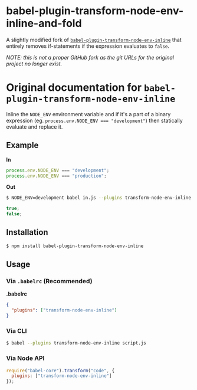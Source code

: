 # babel-plugin-transform-node-env-inline-and-fold

A slightly modified fork of [`babel-plugin-transform-node-env-inline`](https://www.npmjs.com/package/babel-plugin-transform-node-env-inline) that entirely removes if-statements if the expression evaluates to `false`.

*NOTE: this is not a proper GitHub fork as the git URLs for the original project no longer exist.*

# Original documentation for `babel-plugin-transform-node-env-inline`

Inline the `NODE_ENV` environment variable and if it's a part of a binary expression
(eg. `process.env.NODE_ENV === "development"`) then statically evaluate and replace it.

## Example

**In**

```javascript
process.env.NODE_ENV === "development";
process.env.NODE_ENV === "production";
```

**Out**

```sh
$ NODE_ENV=development babel in.js --plugins transform-node-env-inline
```

```javascript
true;
false;
```

## Installation

```sh
$ npm install babel-plugin-transform-node-env-inline
```

## Usage

### Via `.babelrc` (Recommended)

**.babelrc**

```json
{
  "plugins": ["transform-node-env-inline"]
}
```

### Via CLI

```sh
$ babel --plugins transform-node-env-inline script.js
```

### Via Node API

```javascript
require("babel-core").transform("code", {
  plugins: ["transform-node-env-inline"]
});
```

